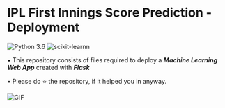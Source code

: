 # IPL First Innings Score Prediction - Deployment
![Python 3.6](https://img.shields.io/badge/Python-3.6-brightgreen.svg) ![scikit-learnn](https://img.shields.io/badge/Library-Scikit_Learn-orange.svg)

• This repository consists of files required to deploy a ___Machine Learning Web App___ created with ___Flask___ 




• Please do ⭐ the repository, if it helped you in anyway.



 ![GIF](readme_resources/ipl-first-innings-score-web-app.gif)
 
